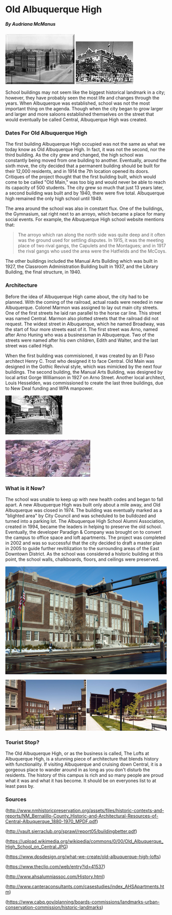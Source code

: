 # Old Albuquerque High
##### By Audriana McManus  

![ABQhighfront1](images/ABQhighfront1.jpg "The Front of Old Albuquerque High")
![ABQhighfront](images/ABQhighfront.jpg "The Front of Old Albuquerque High")

 School buildings may not seem like the biggest historical landmark in a city; however, they have probably seen the most life and changes through the years. When Albuquerque was established, school was not the most important thing on the agenda. Though when the city began to grow larger and larger and more saloons established themselves on the street that would eventually be called Central, Albuquerque High was created. 

### Dates For Old Albuquerque High

The first building Albuquerque High occupied was not the same as what we today know as Old Albuquerque High. In fact, it was not the second, nor the third building. As the city grew and changed, the high school was constantly being moved from one building to another. Eventually, around the sixth move, the city decided that a permanent building should be built for their 12,000 residents, and in 1914 the 7th location opened its doors. Critiques of the project thought that the first building built, which would come to be called "Old Main," was too big and would never be able to reach its capacity of 500 students. The city grew so much that just 13 years later, a second building was built and by 1940, there were five total. Albuquerque high remained the only high school until 1949. 

The area around the school was also in constant flux. One of the buildings, the Gymnasium, sat right next to an arroyo, which became a place for many social events. For example, the Albuquerque High school website mentions that:

>The arroyo which ran along the north side was quite deep and it often was the ground used for settling disputes. In 1915, it was the meeting place of two rival gangs, the Capulets and the Montagues; and in 1917 the rival gangs who used the area were the Hatfields and the McCoys.

The other buildings included the Manual Arts Building which was built in 1927, the Classroom Administration Building built in 1937, and the Library Building, the final structure, in 1940. 


### Architecture

Before the idea of Albuquerque High came about, the city had to be planned. With the coming of the railroad, actual roads were needed in new Albuquerque. Colonel Marmon was assigned to lay out main city streets. One of the first streets he laid ran parallel to the horse car line. This street was named Central. Marmon also plotted streets that the railroad did not request. The widest street in Albuquerque, which he named Broadway, was the start of four more streets east of it. The first street was Arno, named after Arno Huning who was a businessman in Albuquerque. Two of the streets were named after his own children, Edith and Walter, and the last street was called High.

When the first building was commisioned, it was created by an El Paso architect Henry C. Trost who designed it to face Central. Old Main was designed in the Gothic Revival style, which was mimicked by the next four buildings. The second building, the Manual Arts Building, was designed by local artist Gorge Williamson in 1927 on Arno Street. Another local architect, Louis Hesselden, was commissioned to create the last three buildings, due to New Deal funding and WPA manpower.

![ABQhighcourtyard](images/ABQhighcourtyard.jpg "Albuquerque High")

![ABQhighbirdseye](images/ABQhighbirdseye.jpg "The Lofts at Albuquerque High")

### What is it Now?

The school was unable to keep up with new health codes and began to fall apart. A new Albuquerque High was built only about a mile away, and Old Albuquerque was closed in 1974. The building was eventually marked as a "blighted area" by City Council and was scheduled to be bulldozed and turned into a parking lot. The Albuquerque High School Alumni Association, created in 1994, became the leaders in helping to preserve the old school. Eventually, the developer Paradign & Company was brought on to convert the campus to office space and loft apartments. The project was completed in 2002 and was so successful that the city decided to draft a master plan in 2005 to guide further revitilization to the surrounding areas of the East Downtown District. As the school was considered a historic building at this point, the school walls, chalkboards, floors, and ceilings were preserved.  

![ABQhighrecent1](images/ABQhighrecent1.JPG "The Lofts at Albuquerque High")

![ABQhighrecent2](images/ABQhighrecent2.jpg "The Lofts at Albuquerque High")

### Tourist Stop?

The Old Albuquerque High, or as the business is called, The Lofts at Albuquerque High, is a stunning piece of architecture that blends history with functionality. If visiting Albuquerque and cruising down Central, it is a gorgeous place to wander around in as long as you don't disturb the residents. The history of this campus is rich and so many people are proud what it was and what it has become. It should be on everyones list to at least pass by.

### Sources

(http://www.nmhistoricpreservation.org/assets/files/historic-contexts-and-reports/NM_Bernalillo-County_Historic-and-Architectural-Resources-of-Central-Albuquerque_1880-1970_MPDF.pdf)

(http://vault.sierraclub.org/sprawl/report05/buildingbetter.pdf)

(https://upload.wikimedia.org/wikipedia/commons/0/00/Old_Albuquerque_High_School_on_Central.JPG)

(https://www.dpsdesign.org/what-we-create/old-albuquerque-high-lofts)

(https://www.theclio.com/web/entry?id=41537)

(http://www.ahsalumniassoc.com/History.html)

(http://www.canteraconsultants.com/casestudies/index_AHSApartments.htm)

(https://www.cabq.gov/planning/boards-commissions/landmarks-urban-conservation-commission/historic-landmarks)


